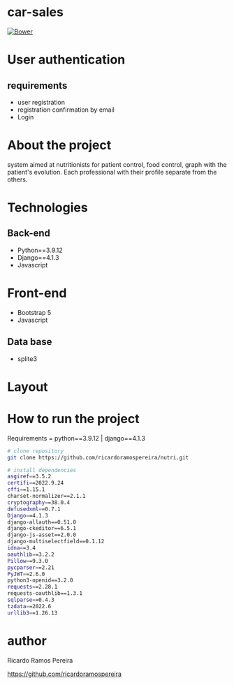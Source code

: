 # car-sales
[![Bower](https://img.shields.io/bower/l/django)](https://github.com/ricardoramospereira/nutri/blob/main/LICENSE)

# User authentication
## requirements
* user registration
* registration confirmation by email
* Login

# About the project
system aimed at nutritionists for patient control, food control, graph with the patient's evolution.
Each professional with their profile separate from the others.

# Technologies
## Back-end
* Python==3.9.12
* Django==4.1.3
* Javascript

# Front-end
* Bootstrap 5
* Javascript

## Data base
* splite3

# Layout




# How to run the project
Requirements = python==3.9.12 | django==4.1.3

```bash
# clone repository
git clone https://github.com/ricardoramospereira/nutri.git

# install dependencies
asgiref==3.5.2
certifi==2022.9.24
cffi==1.15.1
charset-normalizer==2.1.1
cryptography==38.0.4
defusedxml==0.7.1
Django==4.1.3
django-allauth==0.51.0
django-ckeditor==6.5.1
django-js-asset==2.0.0
django-multiselectfield==0.1.12
idna==3.4
oauthlib==3.2.2
Pillow==9.3.0
pycparser==2.21
PyJWT==2.6.0
python3-openid==3.2.0
requests==2.28.1
requests-oauthlib==1.3.1
sqlparse==0.4.3
tzdata==2022.6
urllib3==1.26.13
```

# author
Ricardo Ramos Pereira

https://github.com/ricardoramospereira

